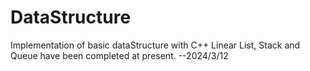 # DataStructure
Implementation of basic dataStructure with C++
Linear List, Stack and Queue have been completed at present.  --2024/3/12
